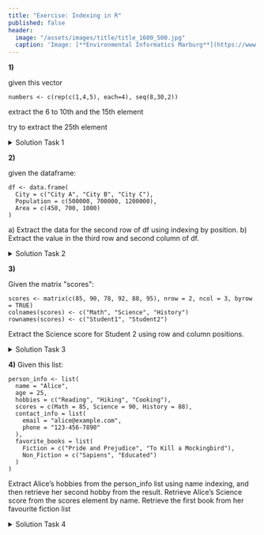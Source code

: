 ```yaml
---
title: "Exercise: Indexing in R"
published: false
header:
  image: "/assets/images/title/title_1600_500.jpg"
  caption: 'Image: [**Environmental Informatics Marburg**](https://www.uni-marburg.de/en/fb19/disciplines/physisch/environmentalinformatics)'
---
```


**1)**  

given this vector

```
numbers <- c(rep(c(1,4,5), each=4), seq(8,30,2))
```

extract the 6 to 10th and the 15th element

try to extract the 25th element

  <details>
   <summary>Solution Task 1</summary>
      <pre><code>
      numbers <- c(rep(c(1,4,5), each=4), seq(8,30,2))  
      numbers[c(6:10,15)]
      </code></pre>
  </details>


**2)**  

given the dataframe:

```
df <- data.frame(
  City = c("City A", "City B", "City C"),
  Population = c(500000, 700000, 1200000),
  Area = c(450, 700, 1000)
)
```

a) Extract the data for the second row of df using indexing by position.
b) Extract the value in the third row and second column of df.

  <details>
   <summary>Solution Task 2</summary>
      <pre><code>
      df <- data.frame(
              City = c("City A", "City B", "City C"),
              Population = c(500000, 700000, 1200000),
              Area = c(450, 700, 1000)
            )
      df[2,]
      df[3,2]
      </code></pre>
  </details>

**3)**

Given the matrix "scores":

```
scores <- matrix(c(85, 90, 78, 92, 88, 95), nrow = 2, ncol = 3, byrow = TRUE)
colnames(scores) <- c("Math", "Science", "History")
rownames(scores) <- c("Student1", "Student2")
```
Extract the Science score for Student 2 using row and column positions.

  <details>
   <summary>Solution Task 3</summary>
      <pre><code>
        scores <- matrix(c(85, 90, 78, 92, 88, 95), nrow = 2, ncol = 3, byrow = TRUE)
        colnames(scores) <- c("Math", "Science", "History")
        rownames(scores) <- c("Student1", "Student2")
        scores[2,2]
        scores["Student2","Science"] # Alternative using names
      </code></pre>
  </details>

**4)**
Given this list:

```
person_info <- list(
  name = "Alice",
  age = 25,
  hobbies = c("Reading", "Hiking", "Cooking"),
  scores = c(Math = 85, Science = 90, History = 88),
  contact_info = list(
    email = "alice@example.com",
    phone = "123-456-7890"
  ),
  favorite_books = list(
    Fiction = c("Pride and Prejudice", "To Kill a Mockingbird"),
    Non_Fiction = c("Sapiens", "Educated")
  )
)
```

Extract Alice’s hobbies from the person_info list using name indexing, and then retrieve her second hobby from the result.
Retrieve Alice’s Science score from the scores element by name.
Retrieve the first book from her favourite fiction list

  <details>
   <summary>Solution Task 4</summary>
      <pre><code>
      person_info$hobbies[2]
      person_info$scores["Science"]
      person_info$favorite_books$Fiction[1]
      </code></pre>
  </details>
